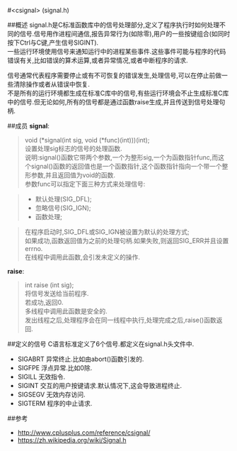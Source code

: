 #<csignal\> (signal.h)

##概述
signal.h是C标准函数库中的信号处理部分,定义了程序执行时如何处理不同的信号.信号用作进程间通信,报告异常行为(如除零),用户的一些按键组合(如同时按下Ctrl与C键,产生信号SIGINT).  
一些运行环境使用信号来通知运行中的进程某些事件.这些事件可能与程序的代码错误有关,比如错误的算术运算,或者异常情况,或者中断程序的请求.  

信号通常代表程序需要停止或有不可恢复的错误发生,处理信号,可以在停止前做一些清除操作或者从错误中恢复.  
不是所有的运行环境都生成在标准C库中的信号,有些运行环境会不止生成标准C库中的信号.但无论如何,所有的信号都是通过函数raise生成,并且传送到信号处理句柄.  

##成员
**signal**:  
>   void (*signal(int sig, void (*func)(int)))(int);  
>   设置处理sig标志的信号的处理函数.  
>   说明:signal()函数它带两个参数,一个为整形sig,一个为函数指针func,而这个signal()函数的返回值也是一个函数指针,这个函数指针指向一个带一个整形参数,并且返回值为void的函数.  
>   参数func可以指定下面三种方式来处理信号:  

>   * 默认处理(SIG_DFL);  
>   * 忽略信号(SIG_IGN);  
>   * 函数处理;  

>   在程序启动时,SIG_DFL或SIG_IGN被设置为默认的处理方式;  
>   如果成功,函数返回值为之前的处理句柄.如果失败,则返回SIG_ERR并且设置errno.  
>   在线程中调用此函数,会引发未定义的操作.  

**raise**:  
>   int raise (int sig);  
>   将信号发送给当前程序.  
>   若成功,返回0.   
>   多线程中调用此函数是安全的.  
>   发出线程之后,处理程序会在同一线程中执行,处理完成之后,raise()函数返回.  


##定义的信号
C语言标准定义了6个信号.都定义在signal.h头文件中.  

*   SIGABRT   异常终止.比如由abort()函数引发的.  
*   SIGFPE    浮点异常.比如0除.  
*   SIGILL    无效指令.  
*   SIGINT    交互的用户按键请求.默认情况下,这会导致进程终止.  
*   SIGSEGV   无效内存访问.  
*   SIGTERM   程序的中止请求.   


##参考
*   <http://www.cplusplus.com/reference/csignal/>
*   <https://zh.wikipedia.org/wiki/Signal.h>